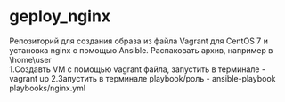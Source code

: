 # geploy_nginx
Репозиторий для создания образа из файла Vagrant для CentOS 7 и установка nginx с помощью Ansible.
Распаковать архив, например в \home\user\
1.Создавть VM с помощью vagrant файла, запустить в терминале - vagrant up
2.Запустить в терминале playbook/роль - ansible-playbook playbooks/nginx.yml

